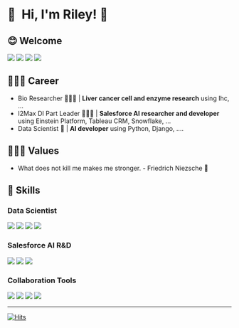 

<p>
  <h1>👋&nbsp; Hi, I'm Riley! 👋&nbsp;  </h1>
  
  <h2> 😊 Welcome </h2>
  <p>
      <a href="https://rileyko.github.io/" target="_blank"><img src="https://img.shields.io/badge/TistoryBlog-DD0B78?style=flat-square&logo=GitHub%20Sponsors&logoColor=white"/></a>
        <a href="https://woodeem.tistory.com/" target="_blank"><img src="https://img.shields.io/badge/JekyllBlog-CC0000?style=flat-square&logo=Jekyll&logoColor=white"/></a>
      <a href="mailto:kowlkh@gmail.com" target="_blank"><img src="https://img.shields.io/badge/kowlkh@gmail.com-EA4335?style=flat-square&logo=Gmail&logoColor=white"/></a>
      <a href="https://www.linkedin.com/in/woolim-ko-205917195/" target="_blank"><img src="https://img.shields.io/badge/WoolimKo-0A66C2?style=flat-square&logo=Linkedin&logoColor=white"/></a>
  </p>

  <h2> 👩🏻‍💼 Career </h2> 
  <ul>
      <li>Bio Researcher 👩🏻‍🔬  | <b>Liver cancer cell and enzyme research</b> using Ihc, ...</li>
      <li>I2Max DI Part Leader 👩🏻‍💻  | <b>Salesforce AI researcher and developer</b> using Einstein Platform, Tableau CRM, Snowflake, ...</li>
      <li>Data Scientist 🐍  | <b>AI developer</b> using Python, Django, ....</li>
  </ul>
  
  <h2> 🙋🏻‍♀️ Values</h2> 
  <ul>
    <li> What does not kill me makes me stronger. - Friedrich Niezsche 🦾 </li>
  </ul>
  

</p>

<h2> 💪 Skills </h2>
<h3>  Data Scientist </h3>
<p>
  <img src="https://img.shields.io/badge/Python-3776AB?style=flat-square&logo=Python&logoColor=white"/>
  <img src="https://img.shields.io/badge/Django-092E20?style=flat-square&logo=Django&logoColor=white"/>
  <img src="https://img.shields.io/badge/TensorFlow-FF6F00?style=flat-square&logo=TensorFlow&logoColor=black"/>
  <img src="https://img.shields.io/badge/ScikitLearn-F7931E?style=flat-square&logo=ScikitLearn&logoColor=white"/>
</p>

<h3> Salesforce AI R&D </h3>
<p>
  <img src="https://img.shields.io/badge/Salesforce-00A1E0?style=flat-square&logo=Salesforce&logoColor=white"/> 
  <img src="https://img.shields.io/badge/Snowflake-29B5E8?style=flat-square&logo=Snowflake&logoColor=white"/>
  <img src="https://img.shields.io/badge/Tableau-E97627?style=flat-square&logo=Tableau&logoColor=white"/>
</p>

<h3>  Collaboration Tools </h3>
<p>
  <img src="https://img.shields.io/badge/Notion-000000?style=flat-square&logo=Notion&logoColor=white"/>
  <img src="https://img.shields.io/badge/Jira-0052CC?style=flat-square&logo=Jira&logoColor=black"/>
  <img src="https://img.shields.io/badge/Slack-4A154B?style=flat-square&logo=Slack&logoColor=white"/>
  <img src="https://img.shields.io/badge/Git-F05032?style=flat-square&logo=Git&logoColor=white"/>
</p>

---

[![Hits](https://hits.seeyoufarm.com/api/count/incr/badge.svg?url=https%3A%2F%2Fgithub.com%2Frileyko&count_bg=%23FBB6FF&title_bg=%23555555&icon=&icon_color=%23E7E7E7&title=hits&edge_flat=false)](https://hits.seeyoufarm.com)
